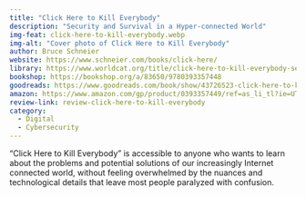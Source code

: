 ```yaml
---
title: "Click Here to Kill Everybody"
description: "Security and Survival in a Hyper-connected World"
img-feat: click-here-to-kill-everybody.webp
img-alt: "Cover photo of Click Here to Kill Everybody"
author: Bruce Schneier
website: https://www.schneier.com/books/click-here/
library: https://www.worldcat.org/title/click-here-to-kill-everybody-security-and-survival-in-a-hyper-connected-world/oclc/1154505877?loc=
bookshop: https://bookshop.org/a/83650/9780393357448
goodreads: https://www.goodreads.com/book/show/43726523-click-here-to-kill-everybody
amazon: https://www.amazon.com/gp/product/0393357449/ref=as_li_tl?ie=UTF8&tag=govfresh-20&camp=1789&creative=9325&linkCode=as2&creativeASIN=0393357449&linkId=3971fd4ab98e36e3c477338f419d0378
review-link: review-click-here-to-kill-everybody
category:
  - Digital
  - Cybersecurity
---
```


“Click Here to Kill Everybody” is accessible to anyone who wants to learn about the problems and potential solutions of our increasingly Internet connected world, without feeling overwhelmed by the nuances and technological details that leave most people paralyzed with confusion.